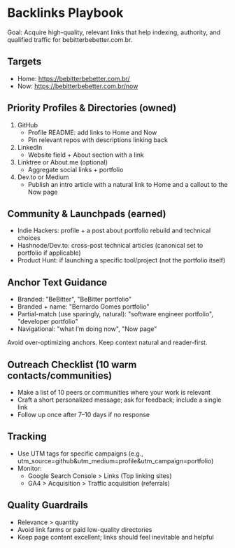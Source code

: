 # Backlinks Playbook

Goal: Acquire high-quality, relevant links that help indexing, authority, and qualified traffic for bebitterbebetter.com.br.

## Targets
- Home: https://bebitterbebetter.com.br/
- Now: https://bebitterbebetter.com.br/now

## Priority Profiles & Directories (owned)
1. GitHub
   - Profile README: add links to Home and Now
   - Pin relevant repos with descriptions linking back
2. LinkedIn
   - Website field + About section with a link
3. Linktree or About.me (optional)
   - Aggregate social links + portfolio
4. Dev.to or Medium
   - Publish an intro article with a natural link to Home and a callout to the Now page

## Community & Launchpads (earned)
- Indie Hackers: profile + a post about portfolio rebuild and technical choices
- Hashnode/Dev.to: cross-post technical articles (canonical set to portfolio if applicable)
- Product Hunt: if launching a specific tool/project (not the portfolio itself)

## Anchor Text Guidance
- Branded: "BeBitter", "BeBitter portfolio"
- Branded + name: "Bernardo Gomes portfolio"
- Partial-match (use sparingly, natural): "software engineer portfolio", "developer portfolio"
- Navigational: "what I’m doing now", "Now page"

Avoid over-optimizing anchors. Keep context natural and reader-first.

## Outreach Checklist (10 warm contacts/communities)
- Make a list of 10 peers or communities where your work is relevant
- Craft a short personalized message; ask for feedback; include a single link
- Follow up once after 7–10 days if no response

## Tracking
- Use UTM tags for specific campaigns (e.g., utm_source=github&utm_medium=profile&utm_campaign=portfolio)
- Monitor:
  - Google Search Console > Links (Top linking sites)
  - GA4 > Acquisition > Traffic acquisition (referrals)

## Quality Guardrails
- Relevance > quantity
- Avoid link farms or paid low-quality directories
- Keep page content excellent; links should feel inevitable and helpful

